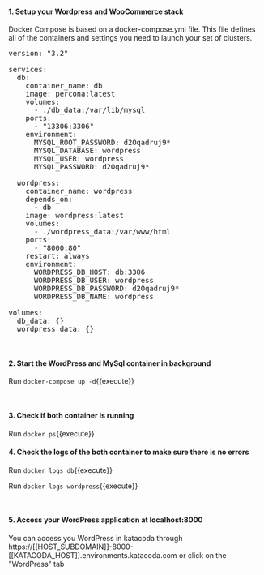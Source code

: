 #### 1. Setup your Wordpress and WooCommerce stack

Docker Compose is based on a docker-compose.yml file. This file defines all of the containers and settings you need to launch your set of clusters.

<pre class="file" data-filename="./docker-compose.yml" data-target="replace">
version: "3.2"

services:
  db:
    container_name: db
    image: percona:latest
    volumes:
      - ./db_data:/var/lib/mysql
    ports:
      - "13306:3306"
    environment:
      MYSQL_ROOT_PASSWORD: d2Oqadruj9*
      MYSQL_DATABASE: wordpress
      MYSQL_USER: wordpress
      MYSQL_PASSWORD: d2Oqadruj9*

  wordpress:
    container_name: wordpress
    depends_on:
      - db
    image: wordpress:latest
    volumes:
      - ./wordpress_data:/var/www/html
    ports:
      - "8000:80"
    restart: always
    environment:
      WORDPRESS_DB_HOST: db:3306
      WORDPRESS_DB_USER: wordpress
      WORDPRESS_DB_PASSWORD: d2Oqadruj9*
      WORDPRESS_DB_NAME: wordpress

volumes:
  db_data: {}
  wordpress_data: {}
</pre>

</br>

#### 2. Start the WordPress and MySql container in background

Run `docker-compose up -d`{{execute}}

</br>

#### 3. Check if both container is running

Run `docker ps`{{execute}}
</br>

#### 4. Check the logs of the both container to make sure there is no errors

Run `docker logs db`{{execute}}

Run `docker logs wordpress`{{execute}}

</br>

#### 5. Access your WordPress application at localhost:8000

You can access you WordPress in katacoda through https://[[HOST_SUBDOMAIN]]-8000-[[KATACODA_HOST]].environments.katacoda.com or click on the "WordPress" tab
